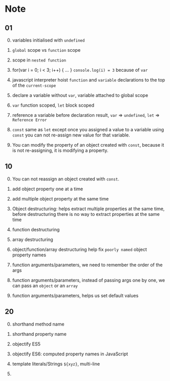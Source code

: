 # Note

## 01 
0. variables initialised with `undefined`

1. `global` scope vs `function` scope

2. scope in `nested function`

3. for(var i = 0; i < 3; i++) { ... } `console.log(i) = 3` because of `var`

4. javascript interpreter hoist `function` and `variable` declarations to the top of the `current-scope`

5. declare a variable without `var`, variable attached to global scope 

6. `var` function scoped, `let` block scoped

7. reference a variable before declaration result, `var` => `undefined`, `let` => `Reference Error`

8. `const` same as `let` except once you assigned a value to a variable using `const` you can not   re-assign new value for that variable.

9. You can modify the property of an object created with `const`, because it is not re-assigning, it is modifying a property.

## 10
0. You can not reassign an object created with `const`.

1. add object property one at a time

2. add multiple object property at the same time  

3. Object destructuring: helps extract multiple properties at the same time, before destructuring there is no way to extract properties at the same time

4. function destructuring 

5. array destructuring

6. object/function/array destructuring help fix `poorly named` object property names

7. function arguments/parameters, we need to remember the order of the args

8. function arguments/parameters, instead of passing args one by one, we can pass an `object` or an `array`

9. function arguments/parameters, helps us set default values

## 20
0. shorthand method name

1. shorthand property name

2. objectify ES5

3. objectify ES6: computed property names in JavaScript

4. template literals/Strings `${xyz}`, multi-line

5. 
 
